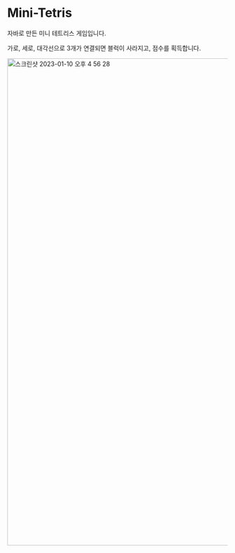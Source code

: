 # Mini-Tetris

자바로 만든 미니 테트리스 게임입니다.

가로, 세로, 대각선으로 3개가 연결되면 블럭이 사라지고, 점수를 획득합니다.

<img width="1112" alt="스크린샷 2023-01-10 오후 4 56 28" src="https://user-images.githubusercontent.com/97784561/211494057-b7e17b28-5e33-4fec-8a47-60a36574952b.png">
